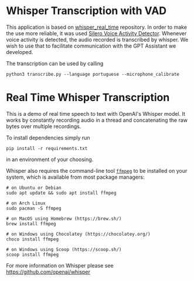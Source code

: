 # Whisper Transcription with VAD

This application is based on [whisper_real_time](https://github.com/davabase/whisper_real_time) repository. In order to make the use more reliable, it was used [Silero Voice Activity Detector](https://github.com/snakers4/silero-vad). Whenever voice activity is detected, the audio recorded is transcribed by whisper. We wish to use that to facilitate communication with the GPT Assistant we developed.

The transcription can be used by calling
```
python3 transcribe.py --language portuguese --microphone_calibrate
```

# Real Time Whisper Transcription

This is a demo of real time speech to text with OpenAI's Whisper model. It works by constantly recording audio in a thread and concatenating the raw bytes over multiple recordings.

To install dependencies simply run
```
pip install -r requirements.txt
```
in an environment of your choosing.

Whisper also requires the command-line tool [`ffmpeg`](https://ffmpeg.org/) to be installed on your system, which is available from most package managers:

```
# on Ubuntu or Debian
sudo apt update && sudo apt install ffmpeg

# on Arch Linux
sudo pacman -S ffmpeg

# on MacOS using Homebrew (https://brew.sh/)
brew install ffmpeg

# on Windows using Chocolatey (https://chocolatey.org/)
choco install ffmpeg

# on Windows using Scoop (https://scoop.sh/)
scoop install ffmpeg
```

For more information on Whisper please see https://github.com/openai/whisper

